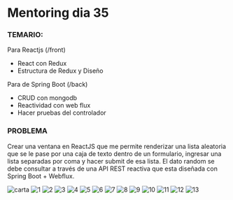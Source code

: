 # Mentoring dia 35

### TEMARIO: 

Para Reactjs (/front)
- React con Redux
- Estructura de Redux y Diseño

Para de Spring Boot (/back)
- CRUD con mongodb
- Reactividad con web flux
- Hacer pruebas del controlador


### PROBLEMA

Crear una ventana en ReactJS que me permite renderizar una lista aleatoria que se le pase por una caja de texto dentro de un formulario, ingresar una lista separadas por coma y hacer submit de esa lista. El dato random se debe consultar a través de una API REST reactiva que esta diseñada con Spring Boot + Webflux. 





![carta](https://user-images.githubusercontent.com/59516876/160244025-831bab3c-a36e-4a2f-ae03-955a66765db6.PNG)
![1](https://user-images.githubusercontent.com/59516876/160244029-cd0de21c-3cb6-49b3-8e26-908f6c8de13a.png)
![2](https://user-images.githubusercontent.com/59516876/160244030-e96adfde-20f4-4e62-9254-900936776676.png)
![3](https://user-images.githubusercontent.com/59516876/160244031-13ffbe2c-f2e2-45f8-91d7-f12f07297a60.png)
![4](https://user-images.githubusercontent.com/59516876/160244032-f59b411f-1564-4582-af37-7d107416111c.png)
![5](https://user-images.githubusercontent.com/59516876/160244033-135f94a6-89dd-45a3-9dee-fea04fa30f8b.png)
![6](https://user-images.githubusercontent.com/59516876/160244034-1e12d1ca-2b7b-4b3c-a6e7-e1408889358b.png)
![7](https://user-images.githubusercontent.com/59516876/160244035-7ff57bea-8a68-4daf-90ca-f11a9047be09.png)
![8](https://user-images.githubusercontent.com/59516876/160244036-cd4ba69a-a0c4-4e09-94d2-d88f5bc6ef92.png)
![9](https://user-images.githubusercontent.com/59516876/160244038-2182620f-c3a3-4045-82d4-623f113f4d4f.png)
![10](https://user-images.githubusercontent.com/59516876/160244039-712673f0-8615-4d7f-8b60-bada1540d046.png)
![11](https://user-images.githubusercontent.com/59516876/160244040-6fea0145-460f-4345-9fe4-5f6d3e1bbb9a.png)
![12](https://user-images.githubusercontent.com/59516876/160244041-871d346a-678e-4199-9782-d0902185208f.png)
![13](https://user-images.githubusercontent.com/59516876/160244043-974a1832-c0fb-40cb-83e5-2f6cdc62a9df.png)
